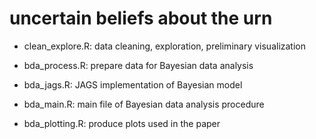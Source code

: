# uncertain beliefs about the urn

- clean_explore.R: data cleaning, exploration, preliminary visualization

- bda_process.R: prepare data for Bayesian data analysis

- bda_jags.R: JAGS implementation of Bayesian model

- bda_main.R: main file of Bayesian data analysis procedure

- bda_plotting.R: produce plots used in the paper